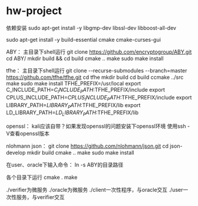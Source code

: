 # hw-project

依赖安装
sudo apt-get install -y libgmp-dev libssl-dev libboost-all-dev 

sudo apt-get install -y build-essential cmake cmake-curses-gui

ABY：
主目录下shell运行
git clone https://github.com/encryptogroup/ABY.git
cd ABY/
mkdir build && cd build
cmake ..
make
sudo make install

tfhe：
主目录下shell运行
git clone --recurse-submodules --branch=master https://github.com/tfhe/tfhe.git
cd tfhe
mkdir build
cd build
ccmake ../src
make
sudo make install
TFHE_PREFIX=/usr/local
export C_INCLUDE_PATH=$C_INCLUDE_PATH:$TFHE_PREFIX/include
export CPLUS_INCLUDE_PATH=$CPLUS_INCLUDE_PATH:$TFHE_PREFIX/include
export LIBRARY_PATH=$LIBRARY_PATH:$TFHE_PREFIX/lib
export LD_LIBRARY_PATH=$LD_LIBRARY_PATH:$TFHE_PREFIX/lib

openssl：
kali应该自带？如果发现openssl的问题安装下openssl环境
使用ssh -V查看openssl版本

nlohmann json：
git clone https://github.com/nlohmann/json.git
cd json-develop
mkdir build
cmake ..
make
sudo make install

在user、oracle下输入命令：
ln -s ABY的目录路径

各个目录下运行
cmake .
make

./verifier为微服务
./oracle为微服务
./client一次性程序，与oracle交互
./user一次性服务，与verifier交互

